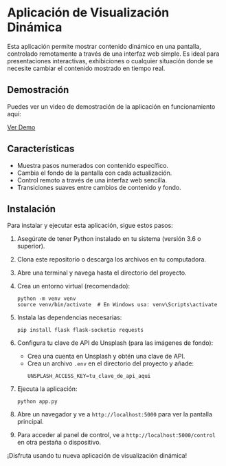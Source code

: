 # Aplicación de Visualización Dinámica

Esta aplicación permite mostrar contenido dinámico en una pantalla, controlado remotamente a través de una interfaz web simple. Es ideal para presentaciones interactivas, exhibiciones o cualquier situación donde se necesite cambiar el contenido mostrado en tiempo real.

## Demostración

Puedes ver un video de demostración de la aplicación en funcionamiento aquí:

[Ver Demo](demo-control-externo.mp4)

## Características

- Muestra pasos numerados con contenido específico.
- Cambia el fondo de la pantalla con cada actualización.
- Control remoto a través de una interfaz web sencilla.
- Transiciones suaves entre cambios de contenido y fondo.

## Instalación

Para instalar y ejecutar esta aplicación, sigue estos pasos:

1. Asegúrate de tener Python instalado en tu sistema (versión 3.6 o superior).

2. Clona este repositorio o descarga los archivos en tu computadora.

3. Abre una terminal y navega hasta el directorio del proyecto.

4. Crea un entorno virtual (recomendado):
   ```
   python -m venv venv
   source venv/bin/activate  # En Windows usa: venv\Scripts\activate
   ```

5. Instala las dependencias necesarias:
   ```
   pip install flask flask-socketio requests
   ```

6. Configura tu clave de API de Unsplash (para las imágenes de fondo):
   - Crea una cuenta en Unsplash y obtén una clave de API.
   - Crea un archivo `.env` en el directorio del proyecto y añade:
     ```
     UNSPLASH_ACCESS_KEY=tu_clave_de_api_aqui
     ```

7. Ejecuta la aplicación:
   ```
   python app.py
   ```

8. Abre un navegador y ve a `http://localhost:5000` para ver la pantalla principal.

9. Para acceder al panel de control, ve a `http://localhost:5000/control` en otra pestaña o dispositivo.

¡Disfruta usando tu nueva aplicación de visualización dinámica!

